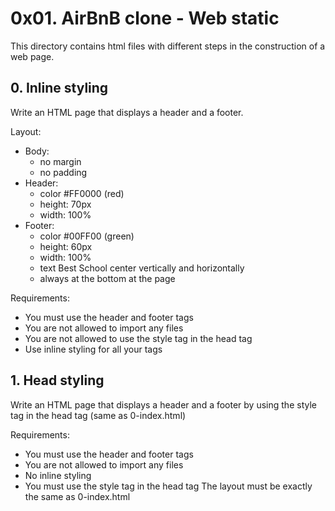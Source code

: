 # 0x01. AirBnB clone - Web static

This directory contains html files with different steps in the construction of a web page.

## 0. Inline styling

Write an HTML page that displays a header and a footer.

Layout:

- Body:
    - no margin
    - no padding
- Header:
    - color #FF0000 (red)
    - height: 70px
    - width: 100%
- Footer:
    - color #00FF00 (green)
    - height: 60px
    - width: 100%
    - text Best School center vertically and horizontally
    - always at the bottom at the page

Requirements:

- You must use the header and footer tags
- You are not allowed to import any files
- You are not allowed to use the style tag in the head tag
- Use inline styling for all your tags

## 1. Head styling

Write an HTML page that displays a header and a footer by using the style tag in the head tag (same as 0-index.html)

Requirements:

- You must use the header and footer tags
- You are not allowed to import any files
- No inline styling
- You must use the style tag in the head tag
The layout must be exactly the same as 0-index.html